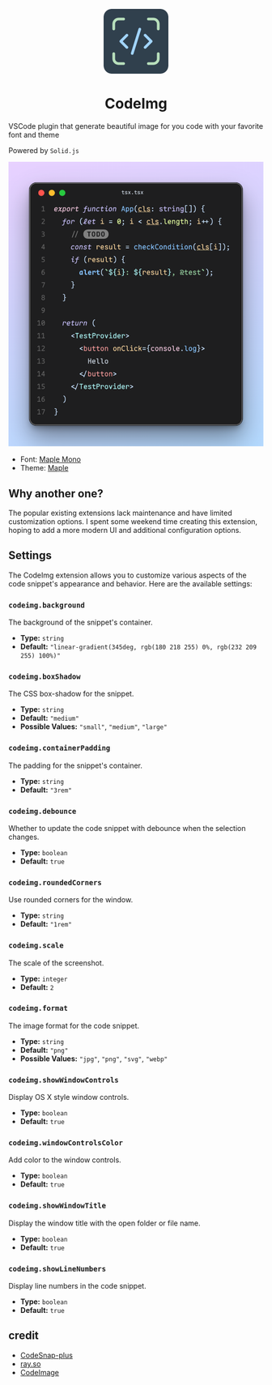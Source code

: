 <p align="center">
  <img height="128" src="./resources/icon.png"></img>
  <h1 align="center">CodeImg</h1>
</p>

VSCode plugin that generate beautiful image for you code with your favorite font and theme

Powered by `Solid.js`

![](./resources/showcase.png)

- Font: [Maple Mono](https://github.com/subframe7536/maple-font/tree/variable)
- Theme: [Maple](https://github.com/subframe7536/vscode-theme-maple)

## Why another one?

The popular existing extensions lack maintenance and have limited customization options. I spent some weekend time creating this extension, hoping to add a more modern UI and additional configuration options.

## Settings

The CodeImg extension allows you to customize various aspects of the code snippet's appearance and behavior. Here are the available settings:

### `codeimg.background`

The background of the snippet's container.

- **Type:** `string`
- **Default:** `"linear-gradient(345deg, rgb(180 218 255) 0%, rgb(232 209 255) 100%)"`

### `codeimg.boxShadow`

The CSS box-shadow for the snippet.

- **Type:** `string`
- **Default:** `"medium"`
- **Possible Values:** `"small"`, `"medium"`, `"large"`

### `codeimg.containerPadding`

The padding for the snippet's container.

- **Type:** `string`
- **Default:** `"3rem"`

### `codeimg.debounce`

Whether to update the code snippet with debounce when the selection changes.

- **Type:** `boolean`
- **Default:** `true`

### `codeimg.roundedCorners`

Use rounded corners for the window.

- **Type:** `string`
- **Default:** `"1rem"`

### `codeimg.scale`

The scale of the screenshot.

- **Type:** `integer`
- **Default:** `2`

### `codeimg.format`

The image format for the code snippet.

- **Type:** `string`
- **Default:** `"png"`
- **Possible Values:** `"jpg"`, `"png"`, `"svg"`, `"webp"`

### `codeimg.showWindowControls`

Display OS X style window controls.

- **Type:** `boolean`
- **Default:** `true`

### `codeimg.windowControlsColor`

Add color to the window controls.

- **Type:** `boolean`
- **Default:** `true`

### `codeimg.showWindowTitle`

Display the window title with the open folder or file name.

- **Type:** `boolean`
- **Default:** `true`

### `codeimg.showLineNumbers`

Display line numbers in the code snippet.

- **Type:** `boolean`
- **Default:** `true`

## credit

- [CodeSnap-plus](https://github.com/huibizhang/CodeSnap-plus)
- [ray.so](https://ray.so)
- [CodeImage](https://codeimage.dev/)
